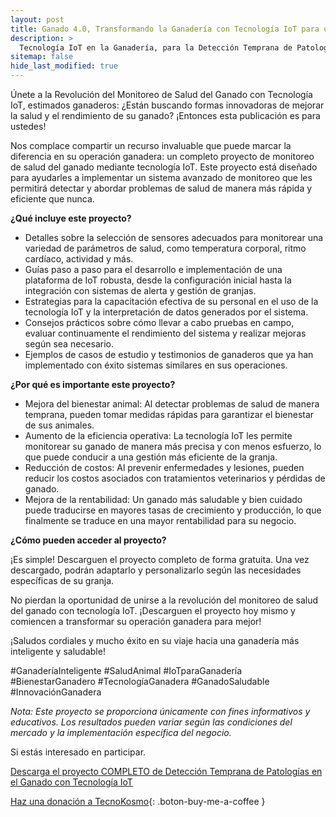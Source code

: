 ```yaml
---
layout: post
title: Ganado 4.0, Transformando la Ganadería con Tecnología IoT para un Monitoreo Inteligente del Ganado
description: >
  Tecnología IoT en la Ganadería, para la Detección Temprana de Patologías
sitemap: false
hide_last_modified: true
---
```


Únete a la Revolución del Monitoreo de Salud del Ganado con Tecnología IoT, estimados ganaderos:
¿Están buscando formas innovadoras de mejorar la salud y el rendimiento de su ganado? ¡Entonces esta publicación es para ustedes!

Nos complace compartir un recurso invaluable que puede marcar la diferencia en su operación ganadera: un completo proyecto de monitoreo de salud del ganado mediante tecnología IoT. Este proyecto está diseñado para ayudarles a implementar un sistema avanzado de monitoreo que les permitirá detectar y abordar problemas de salud de manera más rápida y eficiente que nunca.

**¿Qué incluye este proyecto?**

- Detalles sobre la selección de sensores adecuados para monitorear una variedad de parámetros de salud, como temperatura corporal, ritmo cardíaco, actividad y más.
- Guías paso a paso para el desarrollo e implementación de una plataforma de IoT robusta, desde la configuración inicial hasta la integración con sistemas de alerta y gestión de granjas.
- Estrategias para la capacitación efectiva de su personal en el uso de la tecnología IoT y la interpretación de datos generados por el sistema.
- Consejos prácticos sobre cómo llevar a cabo pruebas en campo, evaluar continuamente el rendimiento del sistema y realizar mejoras según sea necesario.
- Ejemplos de casos de estudio y testimonios de ganaderos que ya han implementado con éxito sistemas similares en sus operaciones.

**¿Por qué es importante este proyecto?**

- Mejora del bienestar animal: Al detectar problemas de salud de manera temprana, pueden tomar medidas rápidas para garantizar el bienestar de sus animales.
- Aumento de la eficiencia operativa: La tecnología IoT les permite monitorear su ganado de manera más precisa y con menos esfuerzo, lo que puede conducir a una gestión más eficiente de la granja.
- Reducción de costos: Al prevenir enfermedades y lesiones, pueden reducir los costos asociados con tratamientos veterinarios y pérdidas de ganado.
- Mejora de la rentabilidad: Un ganado más saludable y bien cuidado puede traducirse en mayores tasas de crecimiento y producción, lo que finalmente se traduce en una mayor rentabilidad para su negocio.

**¿Cómo pueden acceder al proyecto?**

¡Es simple! Descarguen el proyecto completo de forma gratuita. Una vez descargado, podrán adaptarlo y personalizarlo según las necesidades específicas de su granja.

No pierdan la oportunidad de unirse a la revolución del monitoreo de salud del ganado con tecnología IoT. ¡Descarguen el proyecto hoy mismo y comiencen a transformar su operación ganadera para mejor!

¡Saludos cordiales y mucho éxito en su viaje hacia una ganadería más inteligente y saludable!

#GanaderíaInteligente #SaludAnimal #IoTparaGanadería #BienestarGanadero #TecnologíaGanadera #GanadoSaludable #InnovaciónGanadera

*Nota: Este proyecto se proporciona únicamente con fines informativos y educativos. Los resultados pueden variar según las condiciones del mercado y la implementación específica del negocio.*

Si estás interesado en participar.

[Descarga el proyecto COMPLETO de Detección Temprana de Patologías en el Ganado con Tecnología IoT](https://www.dropbox.com/scl/fo/o7hdxujspviodh9rwqzbd/h?rlkey=h023dk8i5d4kuy0cbuymizwml&dl=0)

[Haz una donación a TecnoKosmo](https://www.buymeacoffee.com/nain.taleb){: .boton-buy-me-a-coffee }

<object data="../ganadoIoTDeteccionTempranaPatologias.pdf" width="100%" height="600" type='application/pdf'></object>

